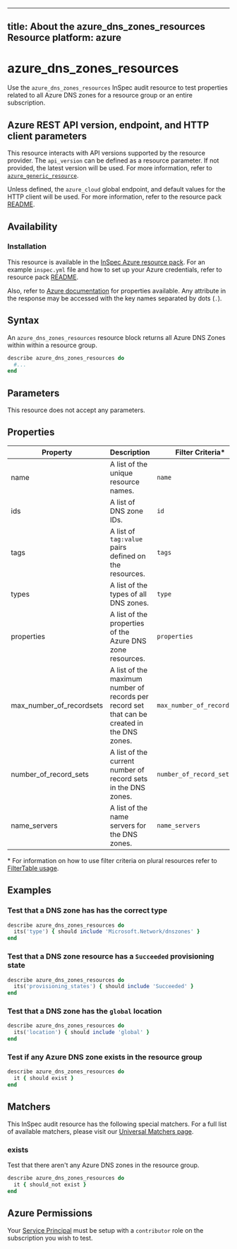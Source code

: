 ---
title: About the azure_dns_zones_resources Resource
platform: azure
  ---

# azure_dns_zones_resources

Use the `azure_dns_zones_resources` InSpec audit resource to test properties related to all Azure DNS zones for a resource group or an entire subscription.

## Azure REST API version, endpoint, and HTTP client parameters

This resource interacts with API versions supported by the resource provider.
The `api_version` can be defined as a resource parameter.
If not provided, the latest version will be used.
For more information, refer to [`azure_generic_resource`](azure_generic_resource.md).

Unless defined, the `azure_cloud` global endpoint, and default values for the HTTP client will be used.
For more information, refer to the resource pack [README](../../README.md).

## Availability

### Installation

This resource is available in the [InSpec Azure resource pack](https://github.com/inspec/inspec-azure).
For an example `inspec.yml` file and how to set up your Azure credentials, refer to resource pack [README](../../README.md#Service-Principal).


Also, refer to [Azure documentation](https://docs.microsoft.com/en-us/rest/api/dns/zones/list) for  properties available.
Any attribute in the response may be accessed with the key names separated by dots (`.`).

## Syntax

An `azure_dns_zones_resources` resource block returns all Azure DNS Zones within within a resource group.

```ruby
describe azure_dns_zones_resources do
  #...
end
```

## Parameters

This resource does not accept any parameters.

## Properties

|Property       | Description                                                                         | Filter Criteria<superscript>*</superscript> |
|---------------|-------------------------------------------------------------------------------------|-------------------|
| name          | A list of the unique resource names.                                                | `name`            |
| ids           | A list of DNS zone IDs.                                                             | `id`              |
| tags          | A list of `tag:value` pairs defined on the resources.                               | `tags`            |
| types         | A list of the types of all DNS zones.                                               | `type`            |
| properties    | A list of the properties of the Azure DNS zone resources.                           | `properties`      |
| max_number_of_recordsets | A list of the maximum number of records per record set that can be created in the DNS zones. | `max_number_of_recordsets` |
| number_of_record_sets | A list of the current number of record sets in the DNS zones.               | `number_of_record_sets` |
| name_servers  | A list of the name servers for the DNS zones.                                       | `name_servers`    |

<superscript>*</superscript> For information on how to use filter criteria on plural resources refer to [FilterTable usage](https://github.com/inspec/inspec/blob/master/dev-docs/filtertable-usage.md).

## Examples

### Test that a DNS zone has has the correct type

```ruby
describe azure_dns_zones_resources do
  its('type') { should include 'Microsoft.Network/dnszones' }
end
```
### Test that a DNS zone resource has a `Succeeded` provisioning state

```ruby
describe azure_dns_zones_resources do
  its('provisioning_states') { should include 'Succeeded' }
end
```

### Test that a DNS zone has the `global` location

```ruby
describe azure_dns_zones_resources do
  its('location') { should include 'global' }
end
```
### Test if any Azure DNS zone exists in the resource group

```ruby
describe azure_dns_zones_resources do
  it { should exist }
end
```

## Matchers

This InSpec audit resource has the following special matchers. For a full list of available matchers, please visit our [Universal Matchers page](https://www.inspec.io/docs/reference/matchers/).

### exists

Test that there aren't any Azure DNS zones in the resource group.

```ruby
describe azure_dns_zones_resources do
  it { should_not exist }
end
```

## Azure Permissions

Your [Service Principal](https://docs.microsoft.com/en-us/azure/azure-resource-manager/resource-group-create-service-principal-portal) must be setup with a `contributor` role on the subscription you wish to test.
